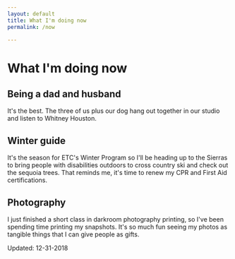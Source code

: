 ```yaml
---
layout: default
title: What I'm doing now
permalink: /now

---
```


# What I'm doing now

## Being a dad and husband
It's the best. The three of us plus our dog hang out together in our studio and listen to Whitney Houston. 

## Winter guide
It's the season for ETC's Winter Program so I'll be heading up to the Sierras to bring people with disabilities outdoors to cross country ski and check out the sequoia trees.
That reminds me, it's time to renew my CPR and First Aid certifications.

## Photography
I just finished a short class in darkroom photography printing, so I've been spending time printing my snapshots.
It's so much fun seeing my photos as tangible things that I can give people as gifts.


Updated: 12-31-2018
